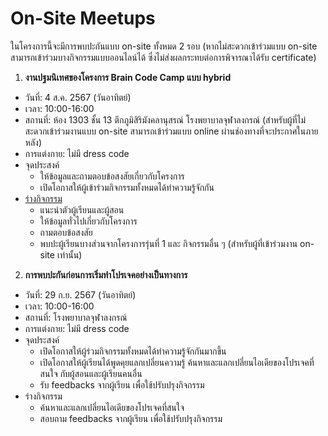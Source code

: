 # On-Site Meetups

ในโครงการนี้จะมีการพบปะกันแบบ on-site ทั้งหมด 2 รอบ (หากไม่สะดวกเข้าร่วมแบบ on-site สามารถเข้าร่วมบางกิจกรรมแบบออนไลน์ได้ ซึ่งไม่ส่งผลกระทบต่อการพิจารณาได้รับ certificate)

1. **งานปฐมนิเทศของโครงการ Brain Code Camp แบบ hybrid**

- วันที่: 4 ส.ค. 2567 (วันอาทิตย์)
- เวลา: 10:00-16:00
- สถานที่: ห้อง 1303 ชั้น 13 ตึกภูมิสิริมังคลานุสรณ์ โรงพยาบาลจุฬาลงกรณ์ (สำหรับผู้ที่ไม่สะดวกเข้าร่วมงานแบบ on-site สามารถเข้าร่วมแบบ online ผ่านช่องทางที่จะประกาศในภายหลัง)
- การแต่งกาย: ไม่มี dress code
- จุดประสงค์
  - ให้ข้อมูลและถามตอบข้อสงสัยเกี่ยวกับโครงการ
  - เปิดโอกาสให้ผู้เข้าร่วมกิจกรรมทั้งหมดได้ทำความรู้จักกัน
- [ร่างกิจกรรม](https://docs.google.com/document/d/1bf3HuMmLXA6qaB4rONIaEEIg8dtWne3RaaTFbu2i_g0/edit?usp=sharing)
  - แนะนำตัวผู้เรียนและผู้สอน
  - ให้ข้อมูลทั่วไปเกี่ยวกับโครงการ
  - ถามตอบข้อสงสัย
  - พบปะผู้เรียนบางส่วนจากโครงการรุ่นที่ 1 และ กิจกรรมอื่น ๆ (สำหรับผู้ที่เข้าร่วมงาน on-site เท่านั้น)

2. **การพบปะกันก่อนการเริ่มทำโปรเจคอย่างเป็นทางการ**

- วันที่: 29 ก.ย. 2567 (วันอาทิตย์)
- เวลา: 10:00-16:00
- สถานที่: โรงพยาบาลจุฬาลงกรณ์
- การแต่งกาย: ไม่มี dress code
- จุดประสงค์
  - เปิดโอกาสให้ผู้ร่วมกิจกรรมทั้งหมดได้ทำความรู้จักกันมากขึ้น
  - เปิดโอกาสให้ผู้เรียนได้พูดคุยแลกเปลี่ยนความรู้ ค้นหาและแลกเปลี่ยนไอเดียของโปรเจคที่สนใจ กับผู้สอนและผู้เรียนคนอื่น
  - รับ feedbacks จากผู้เรียน เพื่อใช้ปรับปรุงกิจกรรม
- ร่างกิจกรรม
  - ค้นหาและแลกเปลี่ยนไอเดียของโปรเจคที่สนใจ
  - สอบถาม feedbacks จากผู้เรียน เพื่อใช้ปรับปรุงกิจกรรม
